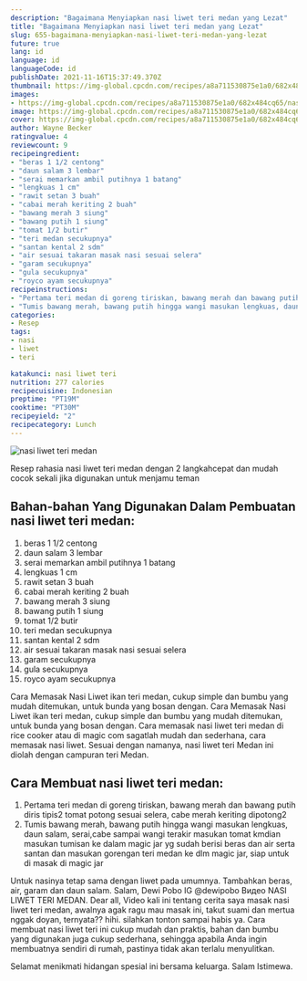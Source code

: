 ```yaml
---
description: "Bagaimana Menyiapkan nasi liwet teri medan yang Lezat"
title: "Bagaimana Menyiapkan nasi liwet teri medan yang Lezat"
slug: 655-bagaimana-menyiapkan-nasi-liwet-teri-medan-yang-lezat
future: true
lang: id
language: id
languageCode: id
publishDate: 2021-11-16T15:37:49.370Z 
thumbnail: https://img-global.cpcdn.com/recipes/a8a711530875e1a0/682x484cq65/nasi-liwet-teri-medan-foto-resep-utama.png
images:
- https://img-global.cpcdn.com/recipes/a8a711530875e1a0/682x484cq65/nasi-liwet-teri-medan-foto-resep-utama.png
image: https://img-global.cpcdn.com/recipes/a8a711530875e1a0/682x484cq65/nasi-liwet-teri-medan-foto-resep-utama.png
cover: https://img-global.cpcdn.com/recipes/a8a711530875e1a0/682x484cq65/nasi-liwet-teri-medan-foto-resep-utama.png
author: Wayne Becker
ratingvalue: 4
reviewcount: 9
recipeingredient:
- "beras 1 1/2 centong"
- "daun salam 3 lembar"
- "serai memarkan ambil putihnya 1 batang"
- "lengkuas 1 cm"
- "rawit setan 3 buah"
- "cabai merah keriting 2 buah"
- "bawang merah 3 siung"
- "bawang putih 1 siung"
- "tomat 1/2 butir"
- "teri medan secukupnya"
- "santan kental 2 sdm"
- "air sesuai takaran masak nasi sesuai selera"
- "garam secukupnya"
- "gula secukupnya"
- "royco ayam secukupnya"
recipeinstructions:
- "Pertama teri medan di goreng tiriskan, bawang merah dan bawang putih diris tipis2 tomat potong sesuai selera, cabe merah keriting dipotong2"
- "Tumis bawang merah, bawang putih hingga wangi masukan lengkuas, daun salam, serai,cabe sampai wangi terakir masukan tomat kmdian masukan tumisan ke dalam magic jar yg sudah berisi beras dan air serta santan dan masukan gorengan teri medan ke dlm magic jar, siap untuk di masak di magic jar"
categories:
- Resep
tags:
- nasi
- liwet
- teri

katakunci: nasi liwet teri 
nutrition: 277 calories
recipecuisine: Indonesian
preptime: "PT19M"
cooktime: "PT30M"
recipeyield: "2"
recipecategory: Lunch
---
```



![nasi liwet teri medan](https://img-global.cpcdn.com/recipes/a8a711530875e1a0/682x484cq65/nasi-liwet-teri-medan-foto-resep-utama.png)

Resep rahasia nasi liwet teri medan    dengan 2 langkahcepat dan mudah cocok sekali jika digunakan untuk menjamu teman

<!--inarticleads1-->

## Bahan-bahan Yang Digunakan Dalam Pembuatan nasi liwet teri medan:

1. beras 1 1/2 centong
1. daun salam 3 lembar
1. serai memarkan ambil putihnya 1 batang
1. lengkuas 1 cm
1. rawit setan 3 buah
1. cabai merah keriting 2 buah
1. bawang merah 3 siung
1. bawang putih 1 siung
1. tomat 1/2 butir
1. teri medan secukupnya
1. santan kental 2 sdm
1. air sesuai takaran masak nasi sesuai selera
1. garam secukupnya
1. gula secukupnya
1. royco ayam secukupnya

Cara Memasak Nasi Liwet ikan teri medan, cukup simple dan bumbu yang mudah ditemukan, untuk bunda yang bosan dengan. Cara Memasak Nasi Liwet ikan teri medan, cukup simple dan bumbu yang mudah ditemukan, untuk bunda yang bosan dengan. Cara memasak nasi liwet teri medan di rice cooker atau di magic com sagatlah mudah dan sederhana, cara memasak nasi liwet. Sesuai dengan namanya, nasi liwet teri Medan ini diolah dengan campuran teri Medan. 

<!--inarticleads2-->

## Cara Membuat nasi liwet teri medan:

1. Pertama teri medan di goreng tiriskan, bawang merah dan bawang putih diris tipis2 tomat potong sesuai selera, cabe merah keriting dipotong2
1. Tumis bawang merah, bawang putih hingga wangi masukan lengkuas, daun salam, serai,cabe sampai wangi terakir masukan tomat kmdian masukan tumisan ke dalam magic jar yg sudah berisi beras dan air serta santan dan masukan gorengan teri medan ke dlm magic jar, siap untuk di masak di magic jar


Untuk nasinya tetap sama dengan liwet pada umumnya. Tambahkan beras, air, garam dan daun salam. Salam, Dewi Pobo IG @dewipobo Видео NASI LIWET TERI MEDAN. Dear all, Video kali ini tentang cerita saya masak nasi liwet teri medan, awalnya agak ragu mau masak ini, takut suami dan mertua nggak doyan, ternyata?? hihi. silahkan tonton sampai habis ya. Cara membuat nasi liwet teri ini cukup mudah dan praktis, bahan dan bumbu yang digunakan juga cukup sederhana, sehingga apabila Anda ingin membuatnya sendiri di rumah, pastinya tidak akan terlalu menyulitkan. 

Selamat menikmati hidangan spesial ini bersama keluarga. Salam Istimewa.
